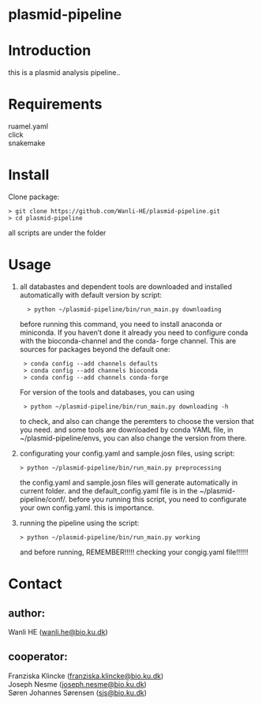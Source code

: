 # plasmid-pipeline

# Introduction
this is a plasmid analysis pipeline..

# Requirements
ruamel.yaml  
click  
snakemake

# Install
Clone package:

    > git clone https://github.com/Wanli-HE/plasmid-pipeline.git  
    > cd plasmid-pipeline

all scripts are under the folder

# Usage
1. all databastes and dependent tools are downloaded and installed automatically with default version by script:  
    
         > python ~/plasmid-pipeline/bin/run_main.py downloading 
     
   before running this command, you need to install anaconda or miniconda. If you haven’t done it already you need to configure conda with the bioconda-channel and the conda-  forge channel. This are sources for packages beyond the default one:

        > conda config --add channels defaults  
        > conda config --add channels bioconda  
        > conda config --add channels conda-forge

   For version of the tools and databases, you can using

        > python ~/plasmid-pipeline/bin/run_main.py downloading -h
      
   to check, and also can change the peremters to choose the version that you need. and some tools are downloaded by conda YAML file, in ~/plasmid-pipeline/envs, you can also change the version from there.  
   
2. configurating your config.yaml and sample.josn files, using script:  
   
       > python ~/plasmid-pipeline/bin/run_main.py preprocessing    

   the config.yaml and sample.josn files will generate automatically in current folder. and the default_config.yaml file is in the ~/plasmid-pipeline/conf/. before you running this script, you need to configurate your own config.yaml. this is importance. 
   
3. running the pipeline
    using the script:  
    
       > python ~/plasmid-pipeline/bin/run_main.py working 
       
    and before running, REMEMBER!!!!! checking your congig.yaml file!!!!!!


# Contact

## author:   
   Wanli HE (wanli.he@bio.ku.dk)

## cooperator:  
   Franziska Klincke (franziska.klincke@bio.ku.dk)  
   Joseph Nesme (joseph.nesme@bio.ku.dk)  
   Søren Johannes Sørensen (sjs@bio.ku.dk)
